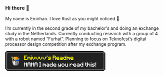 ### Hi there 👋

My name is Emirhan. I love Rust as you might noticed 🦀.

I’m currently in the second grade of my bachelor's and doing an exchange study in the Netherlands. Currently conducting research with a group of 4 with a robot named “Furhat”. Planning to focus on Teknofest’s digital processor design competition after my exchange program.

![My Image](achievement1.png)
